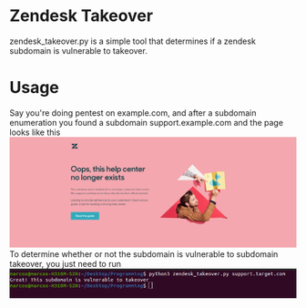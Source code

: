 # Zendesk Takeover
zendesk_takeover.py is a simple tool that determines if a zendesk subdomain is vulnerable to takeover.

# Usage

Say you're doing pentest on example.com, and after a subdomain enumeration you found a subdomain support.example.com and the page looks like this
<img src=https://github.com/mrcslwll/zendesk-takeover/blob/master/zendesk-screenshot.png>
To determine whether or not the subdomain is vulnerable to subdomain takeover, you just need to run
<img src=https://github.com/mrcslwll/zendesk-takeover/blob/master/terminal-screenshot2.png>
